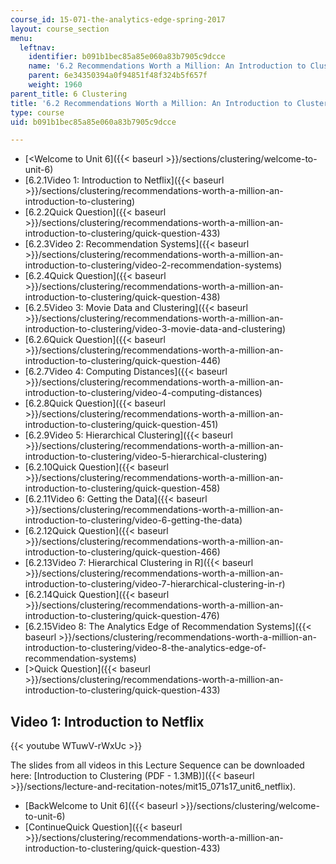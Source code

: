 ```yaml
---
course_id: 15-071-the-analytics-edge-spring-2017
layout: course_section
menu:
  leftnav:
    identifier: b091b1bec85a85e060a83b7905c9dcce
    name: '6.2 Recommendations Worth a Million: An Introduction to Clustering '
    parent: 6e34350394a0f94851f48f324b5f657f
    weight: 1960
parent_title: 6 Clustering
title: '6.2 Recommendations Worth a Million: An Introduction to Clustering '
type: course
uid: b091b1bec85a85e060a83b7905c9dcce

---
```


*   [<Welcome to Unit 6]({{< baseurl >}}/sections/clustering/welcome-to-unit-6)
*   [6.2.1Video 1: Introduction to Netflix]({{< baseurl >}}/sections/clustering/recommendations-worth-a-million-an-introduction-to-clustering)
*   [6.2.2Quick Question]({{< baseurl >}}/sections/clustering/recommendations-worth-a-million-an-introduction-to-clustering/quick-question-433)
*   [6.2.3Video 2: Recommendation Systems]({{< baseurl >}}/sections/clustering/recommendations-worth-a-million-an-introduction-to-clustering/video-2-recommendation-systems)
*   [6.2.4Quick Question]({{< baseurl >}}/sections/clustering/recommendations-worth-a-million-an-introduction-to-clustering/quick-question-438)
*   [6.2.5Video 3: Movie Data and Clustering]({{< baseurl >}}/sections/clustering/recommendations-worth-a-million-an-introduction-to-clustering/video-3-movie-data-and-clustering)
*   [6.2.6Quick Question]({{< baseurl >}}/sections/clustering/recommendations-worth-a-million-an-introduction-to-clustering/quick-question-446)
*   [6.2.7Video 4: Computing Distances]({{< baseurl >}}/sections/clustering/recommendations-worth-a-million-an-introduction-to-clustering/video-4-computing-distances)
*   [6.2.8Quick Question]({{< baseurl >}}/sections/clustering/recommendations-worth-a-million-an-introduction-to-clustering/quick-question-451)
*   [6.2.9Video 5: Hierarchical Clustering]({{< baseurl >}}/sections/clustering/recommendations-worth-a-million-an-introduction-to-clustering/video-5-hierarchical-clustering)
*   [6.2.10Quick Question]({{< baseurl >}}/sections/clustering/recommendations-worth-a-million-an-introduction-to-clustering/quick-question-458)
*   [6.2.11Video 6: Getting the Data]({{< baseurl >}}/sections/clustering/recommendations-worth-a-million-an-introduction-to-clustering/video-6-getting-the-data)
*   [6.2.12Quick Question]({{< baseurl >}}/sections/clustering/recommendations-worth-a-million-an-introduction-to-clustering/quick-question-466)
*   [6.2.13Video 7: Hierarchical Clustering in R]({{< baseurl >}}/sections/clustering/recommendations-worth-a-million-an-introduction-to-clustering/video-7-hierarchical-clustering-in-r)
*   [6.2.14Quick Question]({{< baseurl >}}/sections/clustering/recommendations-worth-a-million-an-introduction-to-clustering/quick-question-476)
*   [6.2.15Video 8: The Analytics Edge of Recommendation Systems]({{< baseurl >}}/sections/clustering/recommendations-worth-a-million-an-introduction-to-clustering/video-8-the-analytics-edge-of-recommendation-systems)
*   [\>Quick Question]({{< baseurl >}}/sections/clustering/recommendations-worth-a-million-an-introduction-to-clustering/quick-question-433)

Video 1: Introduction to Netflix
--------------------------------

{{< youtube WTuwV-rWxUc >}}

The slides from all videos in this Lecture Sequence can be downloaded here: [Introduction to Clustering (PDF - 1.3MB)]({{< baseurl >}}/sections/lecture-and-recitation-notes/mit15_071s17_unit6_netflix).

*   [BackWelcome to Unit 6]({{< baseurl >}}/sections/clustering/welcome-to-unit-6)
*   [ContinueQuick Question]({{< baseurl >}}/sections/clustering/recommendations-worth-a-million-an-introduction-to-clustering/quick-question-433)